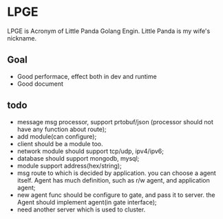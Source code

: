 # LPGE

LPGE is Acronym of Little Panda Golang Engin. Little Panda is my wife's nickname.

## Goal

+ Good performace, effect both in dev and runtime
+ Good document

## todo

+ message msg processor, support prtobuf/json (processor should not have any function about route);
+ add module(can configure);
+ client should be a module too.
+ network module should support tcp/udp, ipv4/ipv6;
+ database should support mongodb, mysql;
+ module support address(hex/string);
+ msg route to which is decided by application. you can choose a agent itself. Agent has much definition, such as 
	r/w agent, and application agent;
+ new agent func should be configure to gate, and pass it to server. the Agent should implement agent(in gate interface);
+ need another server which is used to cluster.